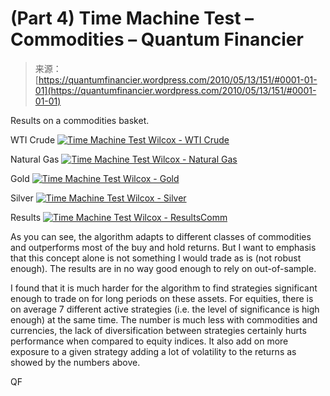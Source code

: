 <!--yml
category: 未分类
date: 2024-05-18 14:03:40
-->

# (Part 4) Time Machine Test – Commodities – Quantum Financier

> 来源：[https://quantumfinancier.wordpress.com/2010/05/13/151/#0001-01-01](https://quantumfinancier.wordpress.com/2010/05/13/151/#0001-01-01)

Results on a commodities basket.

WTI Crude
[![](img/c7314e04a3403fc4642717747efa3f54.png "Time Machine Test Wilcox - WTI Crude")](https://quantumfinancier.wordpress.com/wp-content/uploads/2010/05/time-machine-test-wilcox-wti-crude1.png)

Natural Gas
[![](img/80dd234384d086a0bb685aeded7f0357.png "Time Machine Test Wilcox - Natural Gas")](https://quantumfinancier.wordpress.com/wp-content/uploads/2010/05/time-machine-test-wilcox-natural-gas1.png)

Gold
[![](img/80c21653f25ac5f92a4764e2c3ade499.png "Time Machine Test Wilcox - Gold")](https://quantumfinancier.wordpress.com/wp-content/uploads/2010/05/time-machine-test-wilcox-gold1.png)

Silver
[![](img/6b07c65a052a86857f462ab392c8cf4b.png "Time Machine Test Wilcox - Silver")](https://quantumfinancier.wordpress.com/wp-content/uploads/2010/05/time-machine-test-wilcox-silver1.png)

Results
[![](img/4e45cbd41c62979fcbd786301121dce6.png "Time Machine Test Wilcox - ResultsComm")](https://quantumfinancier.wordpress.com/wp-content/uploads/2010/05/time-machine-test-wilcox-resultscomm1.png)

As you can see, the algorithm adapts to different classes of commodities and outperforms most of the buy and hold returns. But I want to emphasis that this concept alone is not something I would trade as is (not robust enough). The results are in no way good enough to rely on out-of-sample.

I found that it is much harder for the algorithm to find strategies significant enough to trade on for long periods on these assets. For equities, there is on average 7 different active strategies (i.e. the level of significance is high enough) at the same time. The number is much less with commodities and currencies, the lack of diversification between strategies certainly hurts performance when compared to equity indices. It also add on more exposure to a given strategy adding a lot of volatility to the returns as showed by the numbers above.

QF